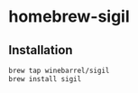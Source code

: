 homebrew-sigil
========================

## Installation

```sh
brew tap winebarrel/sigil
brew install sigil
```
